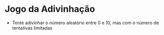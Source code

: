 # Jogo da Adivinhação

- Tente adivinhar o número aleatório entre 0 e 10, mas com o número de tentativas limitadas
